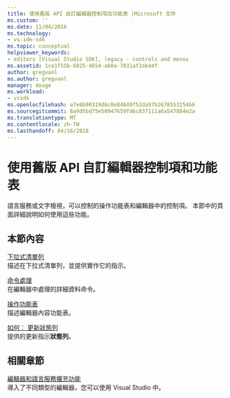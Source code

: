 ```yaml
---
title: 使用舊版 API 自訂編輯器控制項及功能表 |Microsoft 文件
ms.custom: ''
ms.date: 11/04/2016
ms.technology:
- vs-ide-sdk
ms.topic: conceptual
helpviewer_keywords:
- editors [Visual Studio SDK], legacy - controls and menus
ms.assetid: 1ce1f55b-6825-4654-a60a-7831af2ab44f
author: gregvanl
ms.author: gregvanl
manager: douge
ms.workload:
- vssdk
ms.openlocfilehash: a7e6b90319d6c0e84649f52da97b2678553254b6
ms.sourcegitcommit: 6a9d5bd75e50947659fd6c837111a6a547884e2a
ms.translationtype: MT
ms.contentlocale: zh-TW
ms.lasthandoff: 04/16/2018
---
```

# <a name="customizing-editor-controls-and-menus-by-using-the-legacy-api"></a>使用舊版 API 自訂編輯器控制項和功能表
語言服務或文字檢視，可以控制的操作功能表和編輯器中的控制項。 本節中的頁面詳細說明如何使用這些功能。  
  
## <a name="in-this-section"></a>本節內容  
 [下拉式清單列](../extensibility/drop-down-bar.md)  
 描述在下拉式清單列，並提供實作它的指示。  
  
 [命令處理](../extensibility/command-handling.md)  
 在編輯器中處理的詳細資料命令。  
  
 [操作功能表](../extensibility/context-menus.md)  
 描述編輯器內容功能表。  
  
 [如何： 更新狀態列](../extensibility/how-to-update-the-status-bar.md)  
 提供的更新指示**狀態列**。  
  
## <a name="related-sections"></a>相關章節  
 [編輯器和語言服務擴充功能](../extensibility/editor-and-language-service-extensions.md)  
 導入了不同類型的編輯器，您可以使用 Visual Studio 中。